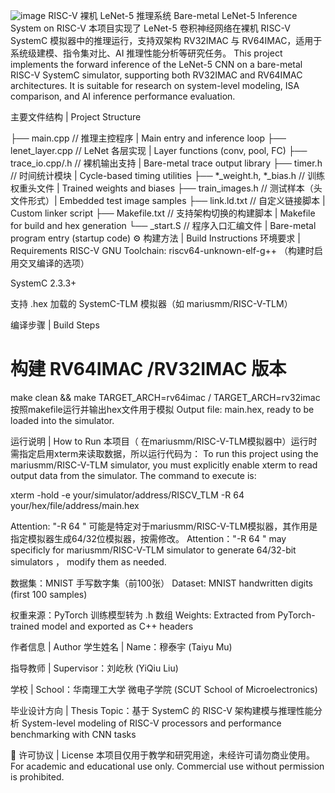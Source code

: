 ![image](https://github.com/user-attachments/assets/efcf8fbb-b116-4a66-8510-5b91da7726e3) RISC-V 裸机 LeNet-5 推理系统
Bare-metal LeNet-5 Inference System on RISC-V
本项目实现了 LeNet-5 卷积神经网络在裸机 RISC-V SystemC 模拟器中的推理运行，支持双架构 RV32IMAC 与 RV64IMAC，适用于系统级建模、指令集对比、AI 推理性能分析等研究任务。
This project implements the forward inference of the LeNet-5 CNN on a bare-metal RISC-V SystemC simulator, supporting both RV32IMAC and RV64IMAC architectures. It is suitable for research on system-level modeling, ISA comparison, and AI inference performance evaluation.

主要文件结构 | Project Structure

├── main.cpp               // 推理主控程序 | Main entry and inference loop
├── lenet_layer.cpp        // LeNet 各层实现 | Layer functions (conv, pool, FC)
├── trace_io.cpp/.h        // 裸机输出支持 | Bare-metal trace output library
├── timer.h                // 时间统计模块 | Cycle-based timing utilities
├── *_weight.h, *_bias.h   // 训练权重头文件 | Trained weights and biases
├── train_images.h         // 测试样本（头文件形式）| Embedded test image samples
├── link.ld.txt            // 自定义链接脚本 | Custom linker script
├── Makefile.txt           // 支持架构切换的构建脚本 | Makefile for build and hex generation
└── _start.S               // 程序入口汇编文件 | Bare-metal program entry (startup code)
⚙️ 构建方法 | Build Instructions
环境要求 | Requirements
RISC-V GNU Toolchain: riscv64-unknown-elf-g++  （构建时启用交叉编译的选项）

SystemC 2.3.3+

支持 .hex 加载的 SystemC-TLM 模拟器（如 mariusmm/RISC-V-TLM）

编译步骤 | Build Steps

# 构建 RV64IMAC /RV32IMAC 版本

make clean && make TARGET_ARCH=rv64imac / TARGET_ARCH=rv32imac
按照makefile运行并输出hex文件用于模拟
Output file: main.hex, ready to be loaded into the simulator.

运行说明 | How to Run
本项目（ 在mariusmm/RISC-V-TLM模拟器中）运行时需指定启用xterm来读取数据，所以运行代码为：
To run this project using the mariusmm/RISC-V-TLM simulator, you must explicitly enable xterm to read output data from the simulator. The command to execute is:

xterm -hold  -e your/simulator/address/RISCV_TLM -R 64  your/hex/file/address/main.hex

Attention: "-R 64 " 可能是特定对于mariusmm/RISC-V-TLM模拟器，其作用是指定模拟器生成64/32位模拟器，按需修改。
Attention："-R 64 " may specificly for mariusmm/RISC-V-TLM simulator to generate 64/32-bit simulators ， modify them as needed.

数据集：MNIST 手写数字集（前100张）
Dataset: MNIST handwritten digits (first 100 samples)

权重来源：PyTorch 训练模型转为 .h 数组
Weights: Extracted from PyTorch-trained model and exported as C++ headers

作者信息 | Author
学生姓名 | Name：穆泰宇 (Taiyu Mu)

指导教师 | Supervisor：刘屹秋 (YiQiu Liu)

学校 | School：华南理工大学 微电子学院 (SCUT School of Microelectronics)

毕业设计方向 | Thesis Topic：基于 SystemC 的 RISC-V 架构建模与推理性能分析
System-level modeling of RISC-V processors and performance benchmarking with CNN tasks

📄 许可协议 | License
本项目仅用于教学和研究用途，未经许可请勿商业使用。
For academic and educational use only. Commercial use without permission is prohibited.
